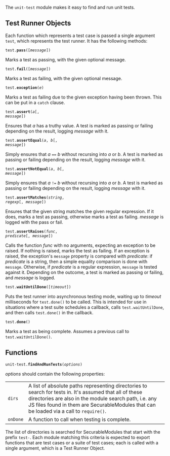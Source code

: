 The `unit-test` module makes it easy to find and run unit tests.

## Test Runner Objects ##

Each function which represents a test case is passed a single argument
`test`, which represents the test runner.  It has the following
methods:

<code>test.**pass**([*message*])</code>

Marks a test as passing, with the given optional message.

<code>test.**fail**([*message*])</code>

Marks a test as failing, with the given optional message.

<code>test.**exception**(*e*)</code>

Marks a test as failing due to the given exception having been thrown.
This can be put in a `catch` clause.

<code>test.**assert**(*a*[, *message*])</code>

Ensures that *a* has a truthy value.  A test is marked as passing or
failing depending on the result, logging *message* with it.

<code>test.**assertEqual**(*a*, *b*[, *message*])</code>

Simply ensures that *a* `==` *b* without recursing into
*a* or *b*.  A test is marked as passing or failing depending on
the result, logging *message* with it.

<code>test.**assertNotEqual**(*a*, *b*[, *message*])</code>

Simply ensures that *a* `!=` *b* without recursing into
*a* or *b*.  A test is marked as passing or failing depending on
the result, logging *message* with it.

<code>test.**assertMatches**(*string*, *regexp*[, *message*])</code>

Ensures that the given string matches the given regular expression.
If it does, marks a test as passing, otherwise marks a test as
failing.  *message* is logged with the pass or fail.

<code>test.**assertRaises**(*func*, *predicate*[, *message*])</code>

Calls the function *func* with no arguments, expecting an exception
to be raised. If nothing is raised, marks the test as failing. If an
exception is raised, the exception's `message` property is
compared with *predicate*: if *predicate* is a string, then a
simple equality comparison is done with `message`. Otherwise,
if *predicate* is a regular expression, `message` is tested
against it. Depending on the outcome, a test is marked as passing or
failing, and *message* is logged.

<code>test.**waitUntilDone**([*timeout*])</code>

Puts the test runner into asynchronous testing mode, waiting up to
*timeout* milliseconds for `test.done()` to be called.  This
is intended for use in situations where a test suite schedules a
callback, calls `test.waitUntilDone`, and then calls
`test.done()` in the callback.

<code>test.**done**()</code>

Marks a test as being complete.  Assumes a previous call to
`test.waitUntilDone()`.

## Functions ##

<code>unit-test.**findAndRunTests**(*options*)</code>

*options* should contain the following properties:

<table>
  <tr>
    <td><code>dirs</code></td>
    <td>A list of absolute paths representing directories to search
    for tests in.  It's assumed that all of these directories are also
    in the module search path, i.e. any JS files found in them are
    SecurableModules that can be loaded via a call to
    <code>require()</code>.</td>
  </tr>
  <tr>
    <td><code>onDone</code></td>
    <td>A function to call when testing is complete.</td>
  </tr>
</table>

The list of directories is searched for SecurableModules that start
with the prefix `test-`.  Each module matching this criteria is
expected to export functions that are test cases or a suite of test
cases; each is called with a single argument, which is a Test Runner
Object.
